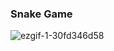 ### Snake Game



![ezgif-1-30fd346d58](https://user-images.githubusercontent.com/66125885/223504452-a3a7994c-2853-4bac-b77d-01bab70cad81.gif)
